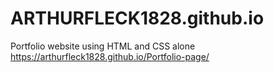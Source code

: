 # ARTHURFLECK1828.github.io
Portfolio website using HTML and CSS alone
https://arthurfleck1828.github.io/Portfolio-page/
